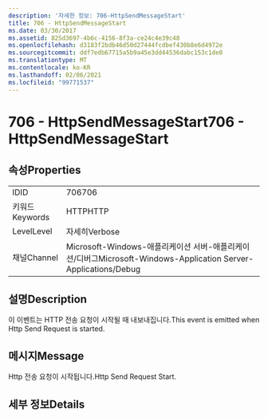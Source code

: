 ```yaml
---
description: '자세한 정보: 706-HttpSendMessageStart'
title: 706 - HttpSendMessageStart
ms.date: 03/30/2017
ms.assetid: 825d3697-4b6c-4156-8f3a-ce24c4e39c48
ms.openlocfilehash: d3183f2bdb46d50d27444fcdbef430b8e6d4972e
ms.sourcegitcommit: ddf7edb67715a5b9a45e3dd44536dabc153c1de0
ms.translationtype: MT
ms.contentlocale: ko-KR
ms.lasthandoff: 02/06/2021
ms.locfileid: "99771537"
---
```

# <a name="706---httpsendmessagestart"></a><span data-ttu-id="87709-103">706 - HttpSendMessageStart</span><span class="sxs-lookup"><span data-stu-id="87709-103">706 - HttpSendMessageStart</span></span>

## <a name="properties"></a><span data-ttu-id="87709-104">속성</span><span class="sxs-lookup"><span data-stu-id="87709-104">Properties</span></span>  
  
|||  
|-|-|  
|<span data-ttu-id="87709-105">ID</span><span class="sxs-lookup"><span data-stu-id="87709-105">ID</span></span>|<span data-ttu-id="87709-106">706</span><span class="sxs-lookup"><span data-stu-id="87709-106">706</span></span>|  
|<span data-ttu-id="87709-107">키워드</span><span class="sxs-lookup"><span data-stu-id="87709-107">Keywords</span></span>|<span data-ttu-id="87709-108">HTTP</span><span class="sxs-lookup"><span data-stu-id="87709-108">HTTP</span></span>|  
|<span data-ttu-id="87709-109">Level</span><span class="sxs-lookup"><span data-stu-id="87709-109">Level</span></span>|<span data-ttu-id="87709-110">자세히</span><span class="sxs-lookup"><span data-stu-id="87709-110">Verbose</span></span>|  
|<span data-ttu-id="87709-111">채널</span><span class="sxs-lookup"><span data-stu-id="87709-111">Channel</span></span>|<span data-ttu-id="87709-112">Microsoft-Windows-애플리케이션 서버-애플리케이션/디버그</span><span class="sxs-lookup"><span data-stu-id="87709-112">Microsoft-Windows-Application Server-Applications/Debug</span></span>|  
  
## <a name="description"></a><span data-ttu-id="87709-113">설명</span><span class="sxs-lookup"><span data-stu-id="87709-113">Description</span></span>  

 <span data-ttu-id="87709-114">이 이벤트는 HTTP 전송 요청이 시작될 때 내보내집니다.</span><span class="sxs-lookup"><span data-stu-id="87709-114">This event is emitted when Http Send Request is started.</span></span>  
  
## <a name="message"></a><span data-ttu-id="87709-115">메시지</span><span class="sxs-lookup"><span data-stu-id="87709-115">Message</span></span>  

 <span data-ttu-id="87709-116">Http 전송 요청이 시작됩니다.</span><span class="sxs-lookup"><span data-stu-id="87709-116">Http Send Request Start.</span></span>  
  
## <a name="details"></a><span data-ttu-id="87709-117">세부 정보</span><span class="sxs-lookup"><span data-stu-id="87709-117">Details</span></span>
